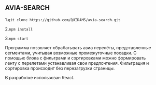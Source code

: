 ## AVIA-SEARCH 

1.``git clone https://github.com/QUIDAMS/avia-search.git``

2.``npm install``

3.``npm start``

Программа позволяет обрабатывать авиа перелёты, представленные сегментами, учитывая возможные промежуточные посадки.
С помощью блока с фильтрами и сортировками можно формировать ленту с перелетами устанавливая свои предпочтения.
Фильтрация и сортировка происходит без перезагрузки страницы.

В разработке использован React.

